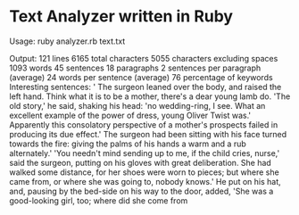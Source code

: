 # Text Analyzer written in Ruby

Usage: ruby analyzer.rb text.txt

Output:
121 lines
6165 total characters
5055 characters excluding spaces
1093 words
45 sentences
18 paragraphs
2 sentences per paragraph (average)
24 words per sentence (average)
76 percentage of keywords
Interesting sentences:
' The surgeon leaned over the body, and raised the left hand. Think what it is to be a mother, there's a dear young lamb do. 'The old story,' he said, shaking his head: 'no wedding-ring, I see. What an excellent example of the power of dress, young Oliver Twist was.' Apparently this consolatory perspective of a mother's prospects failed in producing its due effect.' The surgeon had been sitting with his face turned towards the fire: giving the palms of his hands a warm and a rub alternately.' 'You needn't mind sending up to me, if the child cries, nurse,' said the surgeon, putting on his gloves with great deliberation. She had walked some distance, for her shoes were worn to pieces; but where she came from, or where she was going to, nobody knows.' He put on his hat, and, pausing by the bed-side on his way to the door, added, 'She was a good-looking girl, too; where did she come from
